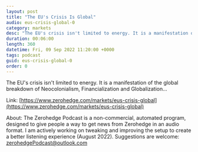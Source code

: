 ```yaml
---
layout: post
title: "The EU's Crisis Is Global"
audio: eus-crisis-global-0
category: markets
desc: "The EU's crisis isn't limited to energy. It is a manifestation of the global breakdown of Neocolonialism, Financialization and Globalization..."
duration: 00:06:00
length: 360
datetime: Fri, 09 Sep 2022 11:20:00 +0000
tags: podcast
guid: eus-crisis-global-0
order: 0
---
```

The EU's crisis isn't limited to energy. It is a manifestation of the global breakdown of Neocolonialism, Financialization and Globalization...

Link: [https://www.zerohedge.com/markets/eus-crisis-global](https://www.zerohedge.com/markets/eus-crisis-global)

About: The Zerohedge Podcast is a non-commercial, automated program, designed to give people a way to get news from Zerohedge in an audio format.  I am actively working on tweaking and improving the setup to create a better listening experience (August 2022).  Suggestions are welcome: [zerohedgePodcast@outlook.com](mailto:zerohedgePodcast@outlook.com)